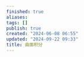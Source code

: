 ```yaml
---
finished: true
aliases: 
tags: []
publish: true
created: "2024-06-08 06:55"
updated: "2024-09-22 09:33"
title: 曲面积分
---
```

